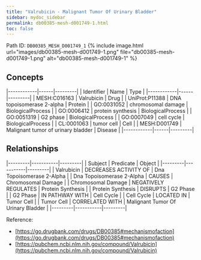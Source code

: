 ```yaml
---
title: "Valrubicin - Malignant Tumor Of Urinary Bladder"
sidebar: mydoc_sidebar
permalink: db00385-mesh-d001749-1.html
toc: false 
---
```



Path ID: `DB00385_MESH_D001749_1`
{% include image.html url="images/db00385-mesh-d001749-1.png" file="db00385-mesh-d001749-1.png" alt="db00385-mesh-d001749-1" %}

## Concepts

|------------|------|---------|
| Identifier | Name | Type    |
|------------|------|---------|
| MESH:C016163 | Valrubicin | Drug |
| UniProt:P11388 | DNA topoisomerase 2-alpha | Protein |
| GO:0031052 | chromosomal damage | BiologicalProcess |
| GO:0006412 | protein synthesis | BiologicalProcess |
| GO:0051319 | G2 phase | BiologicalProcess |
| GO:0007049 | cell cycle | BiologicalProcess |
| CL:0001063 | tumor cell | Cell |
| MESH:D001749 | Malignant tumor of urinary bladder | Disease |
|------------|------|---------|

## Relationships

|---------|-----------|---------|
| Subject | Predicate | Object  |
|---------|-----------|---------|
| Valrubicin | DECREASES ACTIVITY OF | Dna Topoisomerase 2-Alpha |
| Dna Topoisomerase 2-Alpha | CAUSES | Chromosomal Damage |
| Chromosomal Damage | NEGATIVELY REGULATES | Protein Synthesis |
| Protein Synthesis | DISRUPTS | G2 Phase |
| G2 Phase | IN PATHWAY WITH | Cell Cycle |
| Cell Cycle | LOCATED IN | Tumor Cell |
| Tumor Cell | CORRELATED WITH | Malignant Tumor Of Urinary Bladder |
|---------|-----------|---------|

Reference: 
  - [https://go.drugbank.com/drugs/DB00385#mechanismofaction](https://go.drugbank.com/drugs/DB00385#mechanismofaction)
  - [https://pubchem.ncbi.nlm.nih.gov/compound/Valrubicin](https://pubchem.ncbi.nlm.nih.gov/compound/Valrubicin)
